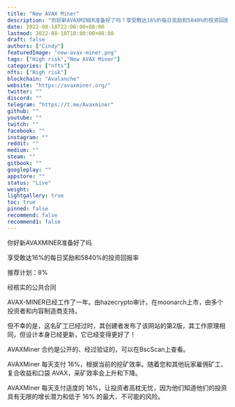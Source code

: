 ```yaml
---
title: "New AVAX Miner"
description: "你好新AVAXMINER准备好了吗？享受敢达16%的每日奖励和5840%的投资回报率"
date: 2022-08-18T22:00:00+08:00
lastmod: 2022-08-18T10:00:00+08:00
draft: false
authors: ["Cindy"]
featuredImage: "new-avax-miner.png"
tags: ["High risk","New AVAX Miner"]
categories: ["nfts"]
nfts: ["High risk"]
blockchain: "Avalanche"
website: "https://avaxminer.org/"
twitter: ""
discord: ""
telegram: "https://t.me/Avaxminer"
github: ""
youtube: ""
twitch: ""
facebook: ""
instagram: ""
reddit: ""
medium: ""
steam: ""
gitbook: ""
googleplay: ""
appstore: ""
status: "Live"
weight: 
lightgallery: true
toc: true
pinned: false
recommend: false
recommend1: false
---
```

你好新AVAXMINER准备好了吗

享受敢达16%的每日奖励和5840%的投资回报率

推荐计划：8%

经核实的公共合同

AVAX-MINER已经工作了一年。由hazecrypto审计，在moonarch上市，由多个投资者和内容制造商支持。

但不幸的是，这名矿工已经过时，其创建者发布了该网站的第2版，其工作原理相同，但设计本身已经更新，它已经变得更好了！

AVAXMiner 合约是公开的、经过验证的，可以在BscScan上查看。

AVAXMiner 每天支付 16%，根据当前的挖矿效率。随着您和其他玩家雇佣矿工、复合收益和口袋 AVAX，采矿效率会上升和下降。

AVAXMiner 每天支付适度的 16%，让投资者高枕无忧，因为他们知道他们的投资具有无限的增长潜力和低于 16% 的最大、不可能的风险。